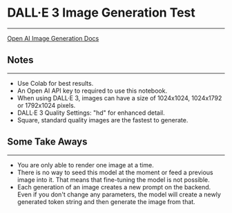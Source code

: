 # DALL·E 3 Image Generation Test
---
[Open AI Image Generation Docs](https://platform.openai.com/docs/guides/images/image-generation)

## Notes
---
* Use Colab for best results.
* An Open AI API key to required to use this notebook.
* When using DALL·E 3, images can have a size of 1024x1024, 1024x1792 or 1792x1024 pixels.
* DALL·E 3 Quality Settings: "hd" for enhanced detail.
* Square, standard quality images are the fastest to generate.

## Some Take Aways
---
* You are only able to render one image at a time.
* There is no way to seed this model at the moment or feed a previous image into it. That means that fine-tuning the model is not possible.
* Each generation of an image creates a new prompt on the backend. Even if you don't change any parameters, the model will create a newly generated token string and then generate the image from that.

